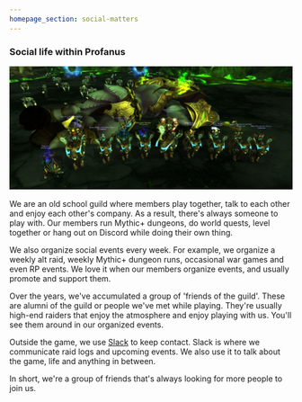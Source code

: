 ```yaml
---
homepage_section: social-matters
---
```


### Social life within Profanus

![Profanus after killing Archimonde](img/raid.jpg "Profanus after killing Archimonde")

We are an old school guild where members play together, talk to each other and enjoy each other's company. As a result, there's always someone to play with. Our members run Mythic+ dungeons, do world quests, level together or hang out on Discord while doing their own thing.

We also organize social events every week. For example, we organize a weekly alt raid, weekly Mythic+ dungeon runs, occasional war games and even RP events. We love it when our members organize events, and usually promote and support them.

Over the years, we've accumulated a group of 'friends of the guild'. These are alumni of the guild or people we've met while playing. They're usually high-end raiders that enjoy the atmosphere and enjoy playing with us. You'll see them around in our organized events.

Outside the game, we use [Slack](https://slack.com) to keep contact. Slack is where we communicate raid logs and upcoming events. We also use it to talk about the game, life and anything in between.

In short, we're a group of friends that's always looking for more people to join us.